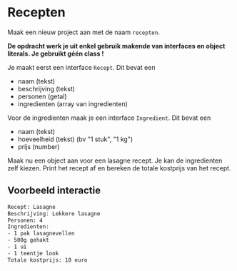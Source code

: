 # Recepten

Maak een nieuw project aan met de naam `recepten`.

**De opdracht werk je uit enkel gebruik makende van interfaces en object literals. Je gebruikt géén class !**

Je maakt eerst een interface `Recept`. Dit bevat een

* naam (tekst)
* beschrijving (tekst)
* personen (getal)
* ingredienten (array van ingredienten)

Voor de ingredienten maak je een interface `Ingredient`. Dit bevat een

* naam (tekst)
* hoeveelheid (tekst) (bv "1 stuk", "1 kg")
* prijs (number)

Maak nu een object aan voor een lasagne recept. Je kan de ingredienten zelf kiezen. Print het recept af en bereken de totale kostprijs van het recept.

## Voorbeeld interactie

```bash
Recept: Lasagne
Beschrijving: Lekkere lasagne
Personen: 4
Ingredienten:
- 1 pak lasagnevellen
- 500g gehakt
- 1 ui
- 1 teentje look
Totale kostprijs: 10 euro
```
